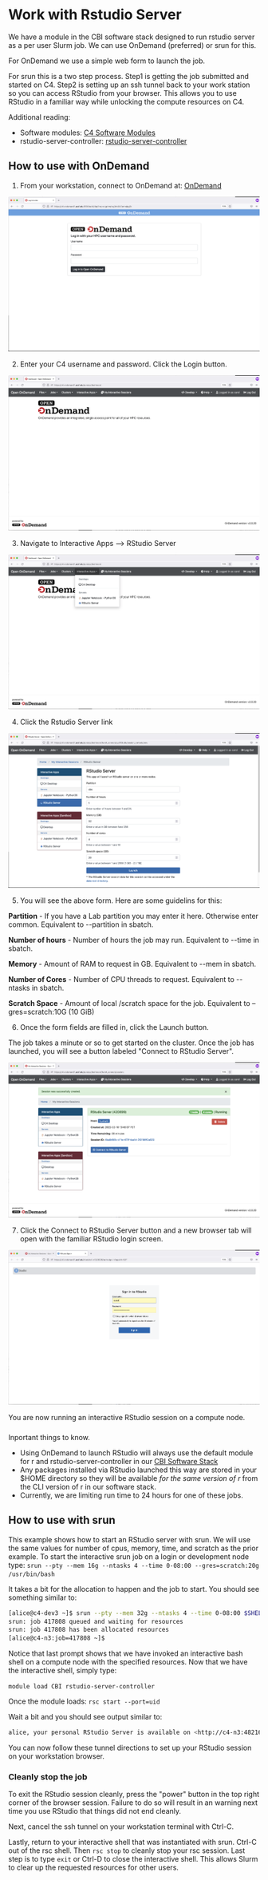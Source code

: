 # Work with Rstudio Server

We have a module in the CBI software stack designed to run rstudio server as a per user Slurm job. We can use OnDemand (preferred) or srun for this. 

For OnDemand we use a simple web form to launch the job.

For srun this is a two step process. Step1 is getting the job submitted and started on C4. Step2 is setting up an ssh tunnel back to your work station so you can access RStudio from your browser. This allows you to use RStudio in a familiar way while unlocking the compute resources on C4.

Additional reading:

- Software modules: <a href="https://www.c4.ucsf.edu/software/software-modules.html">C4 Software Modules</a>
- rstudio-server-controller: <a href="https://github.com/UCSF-CBI/rstudio-server-controller">rstudio-server-controller</a>

## How to use with OnDemand

1. From your workstation, connect to OnDemand at: <a href="https://c4-ondemand1.ucsf.edu">OnDemand</a>

<img src="../images/OODLogin.png" alt="OnDemand Login Screen">

2. Enter your C4 username and password. Click the Login button.

<img src="../images/OODInitialScreen.png" alt="OnDemand Initial Screen">

3. Navigate to Interactive Apps --> RStudio Server

<img src="../images/OODInterApps.png" alt="Interactive Apps Menu">

4. Click the Rstudio Server link

<img src="../images/OODRstudioForm.png" alt="Rstudio Job Form">

5. You will see the above form. Here are some guidelins for this:

**Partition** - If you have a Lab partition you may enter it here. Otherwise enter common. Equivalent to --partition in sbatch.

**Number of hours** - Number of hours the job may run. Equivalent to --time in sbatch.

**Memory** - Amount of RAM to request in GB. Equivalent to --mem in sbatch.

**Number of Cores** - Number of CPU threads to request. Equivalent to --ntasks in sbatch.

**Scratch Space** - Amount of local /scratch space for the job. Equivalent to –gres=scratch:10G (10 GiB)


6. Once the form fields are filled in, click the Launch button.

The job takes a minute or so to get started on the cluster. Once the job has launched, you will see a button labeled "Connect to RStudio Server". 

<img src="../images/OODRstudioLaunch.png" alt="Rstudio Launch Button">

7. Click the Connect to RStudio Server button and a new browser tab will open with the familiar RStudio login screen. 

<img src="../images/OODRsudioSignin.png" alt="RStudio Login">

You are now running an interactive RStudio session on a compute node. 

<div class="alert alert-warning" role="alert" style="margin-top: 3ex">
Inportant things to know.
</div>

- Using OnDemand to launch RStudio will always use the default module for r and rstudio-server-controller in our <a href="https://www.c4.ucsf.edu/software/software-modules.html">CBI Software Stack</a>
- Any packages installed via RStudio launched this way are stored in your $HOME directory so they will be available *for the same version of r* from the CLI version of r in our software stack.
- Currently, we are limiting run time to 24 hours for one of these jobs.

## How to use with srun

This example shows how to start an RStudio server with srun. We will use the same values for number of cpus, memory, time, and scratch as the prior example. To start the interactive srun job on a login or development node type:
`srun --pty --mem 16g --ntasks 4 --time 0-08:00 --gres=scratch:20g /usr/bin/bash`

It takes a bit for the allocation to happen and the job to start. You should see something similar to:
```sh
[alice@c4-dev3 ~]$ srun --pty --mem 32g --ntasks 4 --time 0-08:00 $SHELL
srun: job 417808 queued and waiting for resources
srun: job 417808 has been allocated resources
[alice@c4-n3:job=417808 ~]$ 
```

Notice that last prompt shows that we have invoked an interactive bash shell on a compute node with the specified resources. Now that we have the interactive shell, simply type:

`module load CBI rstudio-server-controller`

Once the module loads:
`rsc start --port=uid`

Wait a bit and you should see output similar to:
```sh
alice, your personal RStudio Server is available on <http://c4-n3:48216>. If you are running from a remote machine without direct access to c4-n3, you can use SSH port forwarding to access the RStudio Server at <http://127.0.0.1:8787> by running 'ssh -L 8787:c4-n3:48216 alice@<login-machine>' in a second terminal. Any R session started times out after being idle for 480 minutes.
```

You can now follow these tunnel directions to set up your RStudio session on your workstation browser.

### Cleanly stop the job

To exit the RStudio session cleanly, press the "power" button in the top right corner of the browser session. Failure to do so will result in an warning next time you use RStudio that things did not end cleanly. 

Next, cancel the ssh tunnel on your workstation terminal with Ctrl-C.

Lastly, return to your interactive shell that was instantiated with srun. Ctrl-C out of the rsc shell. Then `rsc stop` to cleanly stop your rsc session. Last step is to type `exit` or Ctrl-D to close the interactive shell. This allows Slurm to clear up the requested resources for other users.
